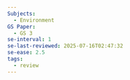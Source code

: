 ```yaml
---
Subjects:
  - Environment
GS Paper:
  - GS 3
se-interval: 1
se-last-reviewed: 2025-07-16T02:47:32
se-ease: 2.5
tags:
  - review
---
```

